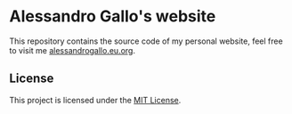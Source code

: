 # Alessandro Gallo's website

This repository  contains the source code of my personal website, feel free to visit me [alessandrogallo.eu.org](https://www.alessandrogallo.eu.org).


## License

This project is licensed under the [MIT License](LICENSE).

